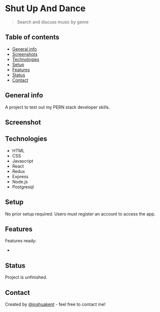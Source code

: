 # Shut Up And Dance

> Search and discuss music by genre

## Table of contents

- [General info](#general-info)
- [Screenshots](#screenshots)
- [Technologies](#technologies)
- [Setup](#setup)
- [Features](#features)
- [Status](#status)
- [Contact](#contact)

## General info

A project to test out my PERN stack developer skills.

## Screenshot

## Technologies

- HTML
- CSS
- Javascript
- React
- Redux
- Express
- Node.js
- Postgresql

## Setup

No prior setup required. Users must register an account to access the app.

## Features

Features ready:

-

## Status

Project is unfinished.

## Contact

Created by [@joshuakent](josh.kent94@yahoo.co.uk) - feel free to contact me!
